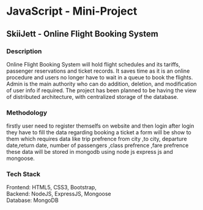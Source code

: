# JavaScript - Mini-Project
## SkiiJett - Online Flight Booking System
### Description
<p>Online Flight Booking System will hold flight schedules and its  tariffs, passenger reservations and ticket records. It saves time as it is an online procedure and users no longer have to wait in a queue to book the flights. Admin is the main authority who can do addition, deletion, and modification of user info if required. The project has been planned to be having the view of distributed architecture, with centralized storage of the database. 
</p>

### Methodology
<p>firstly user need to register themselfs on website and then login after login they have to fill the data regarding booking a ticket a form will be show to them which requires data like trip prefrence from city ,to city, departure date,return date, number of passengers ,class prefrence ,fare prefrence  these data will be stored in mongodb using node js express js and mongoose.</p> 

### Tech Stack
<p>Frontend: HTML5, CSS3, Bootstrap,  <br>
Backend: NodeJS, ExpressJS, Mongoose <br>
Database: MongoDB</p>

